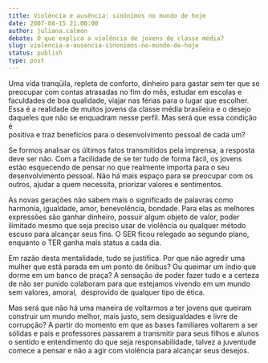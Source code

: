 ```yaml
---
title: Violência e ausência: sinônimos no mundo de hoje
date: 2007-08-15 21:00:00
author: juliana.calmon
debate: O que explica a violência de jovens de classe média?
slug: violencia-e-ausencia-sinonimos-no-mundo-de-hoje
status: publish 
type: post
---
```


Uma vida tranqüila, repleta de conforto, dinheiro para gastar sem ter que se preocupar com contas atrasadas no fim do mês, estudar em escolas e faculdades de boa qualidade, viajar nas férias para o lugar que escolher. Essa é a realidade de muitos jovens da classe média brasileira e o desejo daqueles que não se enquadram nesse perfil. Mas será que essa condição é   
positiva e traz benefícios para o desenvolvimento pessoal de cada um?


Se formos analisar os últimos fatos transmitidos pela imprensa, a resposta deve ser não. Com a facilidade de se ter tudo de forma fácil, os jovens estão esquecendo de pensar no que realmente importa para o seu desenvolvimento pessoal. Não há mais espaço para se preocupar com os outros, ajudar a quem necessita, priorizar valores e sentimentos.


As novas gerações não sabem mais o significado de palavras como harmonia, igualdade, amor, benevolência, bondade. Para elas as melhores expressões são ganhar dinheiro, possuir algum objeto de valor, poder ilimitado mesmo que seja preciso usar de violência ou qualquer método escuso para alcançar seus fins. O SER ficou relegado ao segundo plano, enquanto o TER ganha mais status a cada dia.


Em razão desta mentalidade, tudo se justifica. Por que não agredir uma mulher que está parada em um ponto de ônibus? Ou queimar um índio que dorme em um banco de praça? A sensação de poder fazer tudo e a certeza de não ser punido colaboram para que estejamos vivendo em um mundo sem valores, amoral,  desprovido de qualquer tipo de ética. 


Mas será que não há uma maneira de voltarmos a ter jovens que queiram construir um mundo melhor, mais justo, sem desigualdades e livre de corrupção? A partir do momento em que as bases familiares voltarem a ser sólidas e pais e professores passarem a transmitir para seus filhos e alunos o sentido e entendimento do que seja responsabilidade, talvez a juventude   
comece a pensar e não a agir com violência para alcançar seus desejos.


